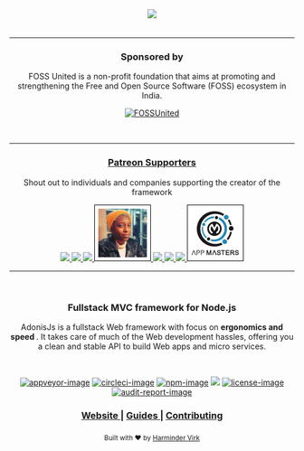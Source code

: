 <div align="center">
  <img src="https://res.cloudinary.com/adonisjs/image/upload/q_100/v1558612869/adonis-readme_zscycu.jpg" width="600px">
</div>

<br />
<hr>

<div align="center">
  <h3> Sponsored by </h3>
  
  <p>FOSS United is a non-profit foundation that aims at promoting and strengthening the Free and Open Source Software (FOSS) ecosystem in India.</p>


  [![FOSSUnited](http://fossunited.org/files/fossunited-badge.svg)](https://fossunited.org/)

</div>

<br />
<hr>

<div align="center">
  <h3>
    <a href="https://www.patreon.com/adonisframework">
      Patreon Supporters
    </a>
  </h3>

  <p> Shout out to individuals and companies supporting the creator of the framework <p>

  <a href="https://www.pivale.co/?utm_source=adonisjs" title="Barry Fisher">
  	<img src="assets/pivale.png" width="100px">
  </a>

  <a href="https://cleaver.cloud/adonis/?utm_source=adonisjs" title="Cleaver">
  	<img src="assets/cleaver.png" width="100px">
  </a>

  <a href="" title="Yung Silva">
  	<img src="assets/yung-silva.png" width="100px">
  </a>

  <a href="https://www.patreon.com/monace" title="Into music? Support Monace">
  	<img src="assets/monace.jpg" width="100px">
  </a>

  <a href="" title="Bastien Crettenand">
  	<img src="assets/bastien-crettenand.png" width="100px">
  </a>

  <a href="https://www.pushengage.com/?utm_source=adonisjs" title="Ravi Trivedi">
  	<img src="assets/ravi-trivedi.png" width="100px">
  </a>

  <a href="https://mcsneaky.ap3k.pro/?utm_source=adonisjs" title="McSneaky">
  	<img src="assets/mc-sneaky.png" width="100px">
  </a>

  <a href="https://appmasters.io" title="Expert in software development for small and medium sized companies">
  	<img src="assets/appmasters.jpg" width="100px">
  </a>
</div>

<hr>


<br />

<div align="center">
  <h3>Fullstack MVC framework for Node.js</h3>
  <p>AdonisJs is a fullstack Web framework with focus on <strong> ergonomics and speed </strong>. It takes care of much of the Web development hassles, offering you a clean and stable API to build Web apps and micro services.</p>
</div>

<br />

<div align="center">

[![appveyor-image]][appveyor-url] [![circleci-image]][circleci-url] [![npm-image]][npm-url] ![][typescript-image] [![license-image]][license-url] [![audit-report-image]][audit-report-url]

</div>

<div align="center">
  <h3>
    <a href="https://adonisjs.com">
      Website
    </a>
    <span> | </span>
    <a href="https://adonisjs.com/docs">
      Guides
    </a>
    <span> | </span>
    <a href="CONTRIBUTING.md">
      Contributing
    </a>
  </h3>
</div>

<div align="center">
  <sub>Built with ❤︎ by <a href="https://github.com/thetutlage">Harminder Virk</a>
</div>

[appveyor-image]: https://img.shields.io/appveyor/ci/thetutlage/core/master.svg?style=for-the-badge&logo=appveyor
[appveyor-url]: https://ci.appveyor.com/project/thetutlage/core "appveyor"

[circleci-image]: https://img.shields.io/circleci/project/github/adonisjs/core/master.svg?style=for-the-badge&logo=circleci
[circleci-url]: https://circleci.com/gh/adonisjs/core "circleci"

[npm-image]: https://img.shields.io/npm/v/@adonisjs/core/alpha.svg?style=for-the-badge&logo=npm
[npm-url]: https://www.npmjs.com/package/@adonisjs/core/v/alpha "npm"

[typescript-image]: https://img.shields.io/badge/Typescript-294E80.svg?style=for-the-badge&logo=typescript

[license-url]: LICENSE.md
[license-image]: https://img.shields.io/github/license/adonisjs/adonis-framework?style=for-the-badge

[audit-report-image]: https://img.shields.io/badge/-Audit%20Report-blueviolet?style=for-the-badge
[audit-report-url]: https://htmlpreview.github.io/?https://github.com/adonisjs/core/blob/develop/npm-audit.html "audit-report"
